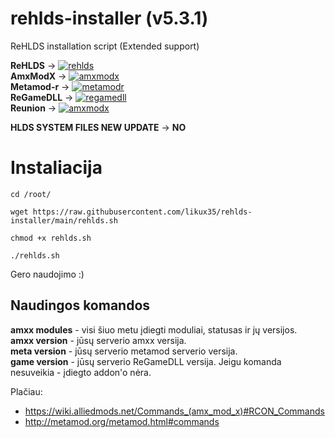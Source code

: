 # rehlds-installer (v5.3.1)
ReHLDS installation script (Extended support)

__ReHLDS__ -> [![rehlds](https://img.shields.io/github/release/dreamstalker/rehlds.svg)](https://github.com/dreamstalker/rehlds/releases)  
__AmxModX__ -> [![amxmodx](https://img.shields.io/badge/release-v1.10%20(latest)-blue)](https://www.amxmodx.org/downloads-new.php?branch=master&all=1)  
__Metamod-r__ -> [![metamodr](https://img.shields.io/github/release/theAsmodai/metamod-r.svg)](https://github.com/theAsmodai/metamod-r/releases)  
__ReGameDLL__ -> [![regamedll](https://img.shields.io/github/release/s1lentq/ReGameDLL_CS.svg)](https://github.com/s1lentq/ReGameDLL_CS/releases)  
__Reunion__ -> [![amxmodx](https://img.shields.io/badge/release-v.0.1.0.137-blue)](https://dev-cs.ru/resources/585/updates)  

__HLDS SYSTEM FILES NEW UPDATE__ -> __NO__

# Instaliacija

``cd /root/
``

``
wget https://raw.githubusercontent.com/likux35/rehlds-installer/main/rehlds.sh
``

``
chmod +x rehlds.sh
``

``
./rehlds.sh
``

Gero naudojimo :)

## Naudingos komandos
__amxx modules__ - visi šiuo metu įdiegti moduliai, statusas ir jų versijos.  
__amxx version__ - jūsų serverio amxx versija.  
__meta version__ - jūsų serverio metamod serverio versija.  
__game version__ - jūsų serverio ReGameDLL versija. Jeigu komanda nesuveikia - įdiegto addon'o nėra. 

Plačiau:
* https://wiki.alliedmods.net/Commands_(amx_mod_x)#RCON_Commands
* http://metamod.org/metamod.html#commands
